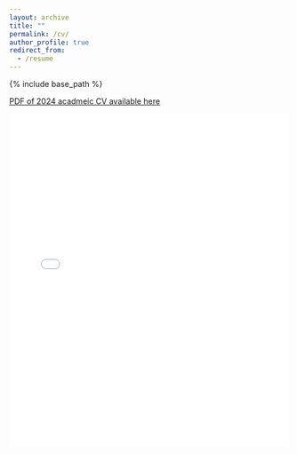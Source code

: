 ```yaml
---
layout: archive
title: ""
permalink: /cv/
author_profile: true
redirect_from:
  - /resume
---
```

{% include base_path %}

[PDF of 2024 acadmeic CV available here](https://drive.google.com/file/d/17pvRArRY1ORLNc26Waw0Q41Mq9l2J3DB/view?usp=sharing)

<iframe 
  src="/files/CV_2025_MDickau.pdf"
  width="100%" 
  height="600px"
  style="border: none;">
</iframe>



<!-- Education
======
* PhD in Geography, Urban and Environmental Studies, Concordia University, 2025 (expected)
* MSc in Geography, Urban and Environmental Studies, GitHub University, 2020 (fast-tracked to PhD)
* BA in Human Geography, Concordia University, 2018

Work experience
======
* October 2023 – Present: Student Researcher at ECCC - CCCS
  * Duties - developing a web applicaiton for users to visualize, explore and/or download fire weather projection data
  * Supervisor: Jermey Fyke

* Winter 2022: Undergraduate Lecturer
  * Introductory physical geography course
  * GEOG 272 – The Natural Environment: Air and Water

* 2018 - 2019: Research Assistant
  * CSIM Climate Lab at Concordia University
  * Duties – managing the development of emissions calculator web application
  * Supervisor: Damon Matthews

Skills
======
* Climate science
* Climate modelling
* Research
* Python
  * Data visualization, data science, and statistical data analysis
* Public speaking
  * Lectures, workshops, radio and TV interviews -->

